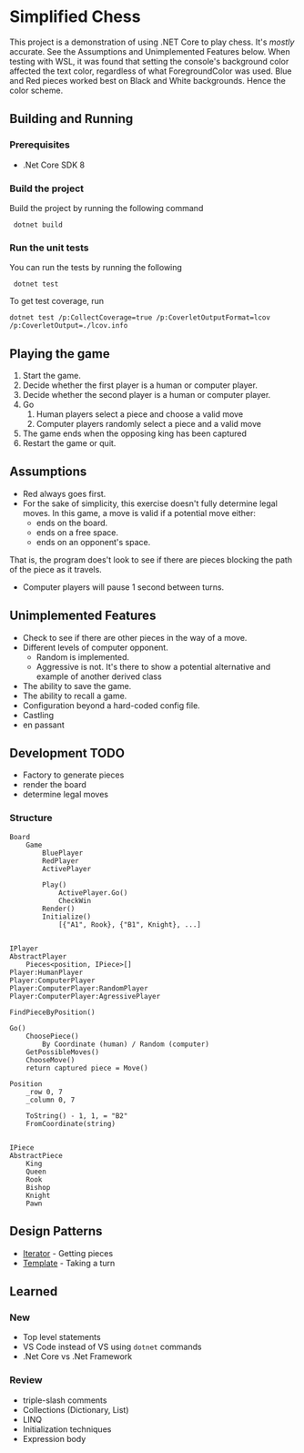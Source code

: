 # Simplified Chess

This project is a demonstration of using .NET Core to play chess. It's *mostly* accurate. See the Assumptions and Unimplemented Features below. When testing with WSL, it was found that setting the console's background color affected the text color, regardless of what ForegroundColor was used. Blue and Red pieces worked best on Black and White backgrounds. Hence the color scheme.

## Building and Running
### Prerequisites
- .Net Core SDK 8
### Build the project
Build the project by running the following command

     dotnet build

### Run the unit tests
You can run the tests by running the following

     dotnet test

To get test coverage, run

    dotnet test /p:CollectCoverage=true /p:CoverletOutputFormat=lcov /p:CoverletOutput=./lcov.info

## Playing the game
1. Start the game.
1. Decide whether the first player is a human or computer player.
1. Decide whether the second player is a human or computer player.
1. Go
    1. Human players select a piece and choose a valid move
    1. Computer players randomly select a piece and a valid move
1. The game ends when the opposing king has been captured
1. Restart the game or quit.

## Assumptions
- Red always goes first.
- For the sake of simplicity, this exercise doesn't fully  determine legal moves. In this game, a move is valid if a potential move either:
    - ends on the board.
    - ends on a free space.
    - ends on an opponent's space.

That is, the program does't look to see if there are pieces blocking the path of the piece as it travels.

- Computer players will pause 1 second between turns.

## Unimplemented Features
- Check to see if there are other pieces in the way of a move.
- Different levels of computer opponent.
    - Random is implemented.
    - Aggressive is not. It's there to show a potential alternative and example of another derived class
- The ability to save the game.
- The ability to recall a game.
- Configuration beyond a hard-coded config file.
- Castling
- en passant

## Development TODO
- Factory to generate pieces
- render the board
- determine legal moves

### Structure

    Board
        Game
            BluePlayer
            RedPlayer
            ActivePlayer

            Play()
                ActivePlayer.Go()
                CheckWin
            Render()
            Initialize()
                [{"A1", Rook}, {"B1", Knight}, ...]


    IPlayer
    AbstractPlayer
        Pieces<position, IPiece>[]
    Player:HumanPlayer
    Player:ComputerPlayer
    Player:ComputerPlayer:RandomPlayer
    Player:ComputerPlayer:AgressivePlayer

    FindPieceByPosition()

    Go()
        ChoosePiece()
            By Coordinate (human) / Random (computer)
        GetPossibleMoves()
        ChooseMove()
        return captured piece = Move()

    Position
        _row 0, 7
        _column 0, 7

        ToString() - 1, 1, = "B2"
        FromCoordinate(string)


    IPiece
    AbstractPiece
        King
        Queen
        Rook
        Bishop
        Knight
        Pawn


## Design Patterns
- [Iterator](https://en.wikipedia.org/wiki/Iterator_pattern) - Getting pieces
- [Template](https://en.wikipedia.org/wiki/Template_method_pattern) - Taking a turn

## Learned

### New
- Top level statements
- VS Code instead of VS using `dotnet` commands
- .Net Core vs .Net Framework

### Review
- triple-slash comments
- Collections (Dictionary, List)
- LINQ
- Initialization techniques
- Expression body